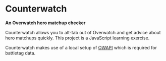 # Counterwatch
**An Overwatch hero matchup checker**

Counterwatch allows you to alt-tab out of Overwatch and get advice about hero matchups quickly. This project is a JavaScript learning exercise.

Counterwatch makes use of a local setup of [OWAPI](https://github.com/Fuyukai/OWAPI) which is required for battletag data.
